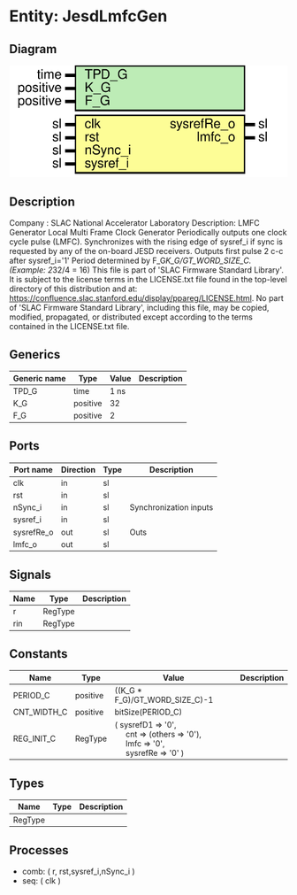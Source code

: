 # Entity: JesdLmfcGen

## Diagram

![Diagram](JesdLmfcGen.svg "Diagram")
## Description

Company    : SLAC National Accelerator Laboratory
Description: LMFC Generator
             Local Multi Frame Clock Generator
             Periodically outputs one clock cycle pulse (LMFC).
             Synchronizes with the rising edge of sysref_i if sync is requested
             by any of the on-board JESD receivers.
             Outputs first pulse 2 c-c after sysref_i='1'
             Period determined by F_G*K_G/GT_WORD_SIZE_C.
             (Example: 2*32/4 = 16)
This file is part of 'SLAC Firmware Standard Library'.
It is subject to the license terms in the LICENSE.txt file found in the
top-level directory of this distribution and at:
   https://confluence.slac.stanford.edu/display/ppareg/LICENSE.html.
No part of 'SLAC Firmware Standard Library', including this file,
may be copied, modified, propagated, or distributed except according to
the terms contained in the LICENSE.txt file.
## Generics

| Generic name | Type     | Value | Description |
| ------------ | -------- | ----- | ----------- |
| TPD_G        | time     | 1 ns  |             |
| K_G          | positive | 32    |             |
| F_G          | positive | 2     |             |
## Ports

| Port name  | Direction | Type | Description            |
| ---------- | --------- | ---- | ---------------------- |
| clk        | in        | sl   |                        |
| rst        | in        | sl   |                        |
| nSync_i    | in        | sl   | Synchronization inputs |
| sysref_i   | in        | sl   |                        |
| sysrefRe_o | out       | sl   | Outs                   |
| lmfc_o     | out       | sl   |                        |
## Signals

| Name | Type    | Description |
| ---- | ------- | ----------- |
| r    | RegType |             |
| rin  | RegType |             |
## Constants

| Name        | Type     | Value                                                                                                                                                                                                                          | Description |
| ----------- | -------- | ------------------------------------------------------------------------------------------------------------------------------------------------------------------------------------------------------------------------------ | ----------- |
| PERIOD_C    | positive |  ((K_G * F_G)/GT_WORD_SIZE_C)-1                                                                                                                                                                                                |             |
| CNT_WIDTH_C | positive |  bitSize(PERIOD_C)                                                                                                                                                                                                             |             |
| REG_INIT_C  | RegType  |  (       sysrefD1  => '0',<br><span style="padding-left:20px">       cnt       => (others => '0'),<br><span style="padding-left:20px">       lmfc      => '0',<br><span style="padding-left:20px">       sysrefRe  => '0'    ) |             |
## Types

| Name    | Type | Description |
| ------- | ---- | ----------- |
| RegType |      |             |
## Processes
- comb: ( r, rst,sysref_i,nSync_i )
- seq: ( clk )
